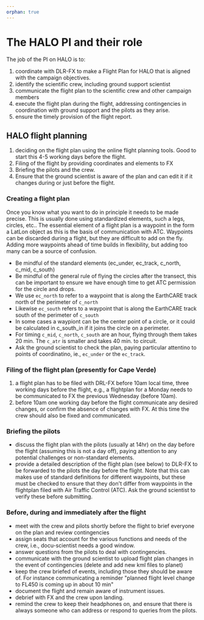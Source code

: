 ```yaml
---
orphan: true
---
```


# The HALO PI and their role

The job of the PI on HALO is to:

1. coordinate with DLR-FX to make a Flight Plan for HALO that is aligned with the campaign objectives.
2. identify the scientific crew, including ground support scientist
3. communicate the flight plan to the scientific crew and other campaign members
4. execute the flight plan during the flight, addressing contingencies in coordination with ground support and the pilots as they arise.
5. ensure the timely provision of the flight report.

## HALO flight planning 

1. deciding on the flight plan using the online flight planning tools.  Good to start this 4-5 working days before the flight.
2. Filing of the flight by providing coordinates and elements to FX
3. Briefing the pilots and the crew.
4. Ensure that the ground scientist is aware of the plan and can edit it if it changes during or just before the flight.

### Creating a flight plan

Once you know what you want to do in principle it needs to be made precise.  This is usually done using standardized elements, such a legs, circles, etc..  The essential element of a flight plan is a waypoint in the form a LatLon object as this is the basis of communication with ATC.  Waypoints can be discarded during a flight, but they are difficult to add on the fly.  Adding more waypoints ahead of time builds in flexibility, but adding too many can be a source of confusion.

  - Be mindful of the standard elements (ec_under, ec_track, c_north, c_mid, c_south)
  - Be mindful of the general rule of flying the circles after the transect, this can be important to ensure we have enough time to get ATC permission for the circle and drops.
  - We use `ec_north` to refer to a waypoint that is along the EarthCARE track north of the perimeter of `c_north` 
  - Likewise `ec_south` refers to a waypoint that is along the EarthCARE track south of the perimeter of `c_south`
  - In some cases a waypiont can be the center point of a circle, or it could be calculated in c_south_in if it joins the circle on a perimeter.
  - For timing `c_mid`, `c_north`, `c_south` are an hour, flying through them takes 20 min.  The `c_atr` is smaller and takes 40 min. to circuit.
  - Ask the ground scientist to check the plan, paying particular attentino to points of coordinatino, ie., `ec_under` or the `ec_track`. 


### Filing of the flight plan (presently for Cape Verde)

1. a flight plan has to be filed with DRL-FX before 10am local time, three working days before the flight, e.g., a flightplan for a Monday needs to be communicated to FX the previous Wednesday (before 10am).
2. before 10am one working day before the flight communicate any desired changes, or confirm the absence of changes with FX.  At this time the crew should also be fixed and communicated.

### Briefing the pilots
 - discuss the flight plan with the pilots (usually at 14hr) on the day before the flight (assuming this is not a day off), paying attention to any potential challenges or non-standard elements.
 - provide a detailed description of the flight plan (see below) to DLR-FX to be forwarded to the pilots the day before the flight. Note that this can makes use of standard definitions for different waypoints, but these must be checked to ensure that they don't differ from waypoints in the flightplan filed with Air Traffic Control (ATC). Ask the ground scientist to verify these before submitting.


### Before, during and immediately after the flight
 - meet with the crew and pilots shortly before the flight to brief everyone on the plan and review contingencies
 - assign seats that account for the various functions and needs of the crew, i.e., docu-scientist needs a good window.
 - answer questions from the pilots to deal with contingencies. 
 - communicate with the ground scientist to upload flight plan changes in the event of contingencies (delete and add new kml files to planet)
 - keep the crew briefed of events, including those they should be aware of.  For instance communicating a reminder "planned flight level change to FL450 is coming up in about 10 min" 
 - document the flight and remain aware of instrument issues.
 - debrief with FX and the crew upon landing.
 - remind the crew to keep their headphones on, and ensure that there is always someone who can address or respond to queries from the pilots.
